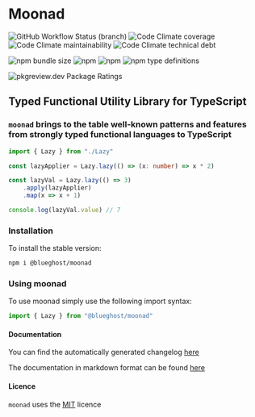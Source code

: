 # Moonad

![GitHub Workflow Status (branch)](https://img.shields.io/github/workflow/status/BlueGhostGH/moonad/Test/develop?logo=github-actions&logoColor=ffffff&style=for-the-badge) ![Code Climate coverage](https://img.shields.io/codeclimate/coverage/BlueGhostGH/moonad?logo=code-climate&style=for-the-badge) ![Code Climate maintainability](https://img.shields.io/codeclimate/maintainability/BlueGhostGH/moonad?logo=code-climate&style=for-the-badge) ![Code Climate technical debt](https://img.shields.io/codeclimate/tech-debt/BlueGhostGH/moonad?logo=code-climate&style=for-the-badge)

![npm bundle size](https://img.shields.io/bundlephobia/minzip/@blueghost/moonad?logo=npm&style=for-the-badge) ![npm](https://img.shields.io/npm/dw/@blueghost/moonad?color=blue&logo=npm&style=for-the-badge) ![npm](https://img.shields.io/npm/v/@blueghost/moonad?color=black&label=npm%20version&logo=npm&style=for-the-badge) ![npm type definitions](https://img.shields.io/npm/types/@blueghost/moonad?logo=typescript&style=for-the-badge)

![pkgreview.dev Package Ratings](https://img.shields.io/pkgreview/rating/npm/@blueghost/moonad?color=orange&style=for-the-badge)

## Typed Functional Utility Library for TypeScript

### `moonad` brings to the table well-known patterns and features from strongly typed functional languages to TypeScript

```typescript
import { Lazy } from "./Lazy"

const lazyApplier = Lazy.lazy(() => (x: number) => x * 2)

const lazyVal = Lazy.lazy(() => 3)
    .apply(lazyApplier)
    .map(x => x + 1)

console.log(lazyVal.value) // 7
```

### Installation

To install the stable version:

```bash
npm i @blueghost/moonad
```

### Using moonad

To use moonad simply use the following import syntax:

```ts
import { Lazy } from "@blueghost/moonad"
```

#### Documentation

You can find the automatically generated changelog [here](CHANGELOG.md)

The documentation in markdown format can be found [here](./docs/index.md)

#### Licence

`moonad` uses the [MIT](LICENSE) licence
